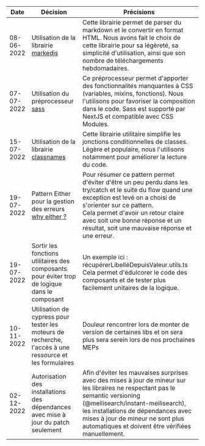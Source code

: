 | Date       | Décision                                                                                                                                               | Précisions                                                                                                                                                                                                                                                                                                 |
|------------|--------------------------------------------------------------------------------------------------------------------------------------------------------|------------------------------------------------------------------------------------------------------------------------------------------------------------------------------------------------------------------------------------------------------------------------------------------------------------|
| 08-06-2022 | Utilisation de la librairie [markedjs](https://github.com/markedjs/marked)                                                                             | Cette librairie permet de parser du markdown et le convertir en format HTML. Nous avons fait le choix de cette librairie pour sa légèreté, sa simplicité d'utilisation, ainsi que son nombre de téléchargements hebdomadaires.                                                                             |
| 07-07-2022 | Utilisation du préprocesseur [sass](https://sass-lang.com)                                                                                             | Ce préprocesseur permet d'apporter des fonctionnalités manquantes à CSS (variables, mixins, fonctions). Nous l'utilisons pour favoriser la composition dans le code. Sass est supporté par NextJS et compatible avec CSS Modules.                                                                          | 
| 15-07-2022 | Utilisation de la librairie [classnames](https://www.npmjs.com/package/classnames)                                                                     | Cette librairie utilitaire simplifie les jonctions conditionnelles de classes. Légère et populaire, nous l'utilisons notamment pour améliorer la lecture du code.                                                                                                                                          | 
| 19-07-2022 | Pattern Either pour la gestion des erreurs [why either ?](https://www.thoughtworks.com/insights/blog/either-data-type-alternative-throwing-exceptions) | Pour résumer ce pattern permet d'éviter d'être un peu perdu dans les try/catch et le suite du flow quand une exception est levé on a choisi de s'orienter sur ce pattern. <br /> Cela permet d'avoir un retour claire avec soit une bonne réponse et un résultat, soit une mauvaise réponse et une erreur. | 
| 19-07-2022 | Sortir les fonctions utilitaires des composants pour éviter trop de logique dans le composant                                                          | Un exemple ici : récupérerLibelléDepuisValeur.utils.ts <br /> Cela permet d'édulcorer le code des composants et de tester plus facilement unitaires de la logique.                                                                                                                                         | 
| 10-11-2022 | Utilisation de cypress pour tester les moteurs de recherche, l'accès à une ressource et les formulaires                                                | Douleur rencontrer lors de monter de version de certaines libs et on sera plus sera serein lors de nos prochaines MEPs                                                                                                                                                                                     | 
| 02-12-2022 | Autorisation des installations des dépendances avec mise à jour du patch seulement                                                                     | Afin d'éviter les mauvaises surprises avec des mises à jour de mineur sur les libraires ne respectant pas le semantic versioning (@meilisearch/instant-meilisearch), les installations de dépendances avec mises à jour de mineur ne sont plus automatiques et doivent être vérifiées manuellement.        |
